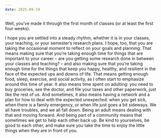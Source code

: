```yaml
---
date: 2025-09-19
---
```


Well, you’ve made it through the first month of classes (or at least the first
four weeks).
 
I hope you are settled into a steady rhythm, whether it is in your classes,
your teaching, or your semester’s research plans.  I hope, too, that you are
taking the occasional moment to reflect on your goals and planning.  That means
making sure that you’re taking enough time for things that are important to
your career – are you getting some research done in between your classes and
teaching? – and also making sure that you’re taking enough time for the things
that keep you happy, healthy, and resilient in the face of the expected ups and
downs of life.  That means getting enough food, sleep, exercise, and social
activity, as I often start to emphasize around this time of year.  It also
means time spent on adulting: you need to buy groceries, see the doctor, and
file your taxes and other paperwork, just like the rest of us.  And sometimes,
it also means having a network and a plan for how to deal with the expected
unexpected: when you get sick, when there is a family emergency, or when life
just goes a bit sideways.  We all have troubles, and we all fall down.  Being
an adult means dealing with that and moving forward.  And being part of a
community means that sometimes we get to help each other back up.  Be kind to
yourselves, be good to each other, and make sure you take the time to enjoy the
little things when they are in front of you.
 
